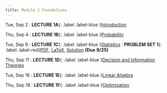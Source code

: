 ```yaml
---
title: Module 1 Foundations
---
```


Tue, Sep 2
: **LECTURE 1A**{: .label .label-blue }[Introduction](/assets/lectures/M1-Introduction/L1a-Foundations-Handout.pdf)

Thu, Sep 4
: **LECTURE 1B**{: .label .label-blue }[Probability](/assets/lectures/M1-Introduction/L1b-Probability-Handout.pdf)

Tue, Sep 9
: **LECTURE 1C**{: .label .label-blue }[Statistics](/assets/lectures/M1-Introduction/L1c-Statistics-Handout.pdf)
  : **PROBLEM SET 1**{: .label .label-red}[PDF](/assets/problem-sets/PS1.pdf), [LaTeX](/assets/problem-sets/PS1.tex),
    [Solution](/assets/problem-sets/PS1-Solution.pdf)  **(Due 9/25)** 

Thu, Sep 11
: **LECTURE 1D**{: .label .label-blue }[Decision and Information Theories](/assets/lectures/M1-Introduction/L1d-Info-Decision-Theories-Handout.pdf)

Tue, Sep 16
: **LECTURE 1E**{: .label .label-blue }[Linear Algebra](/assets/lectures/M1-Introduction/L1e-Linear-Algebra-Handout.pdf)

Thu, Sep 18
: **LECTURE 1F**{: .label .label-blue }[Optimization](/assets/lectures/M1-Introduction/L1f-Optimization-Handout.pdf)